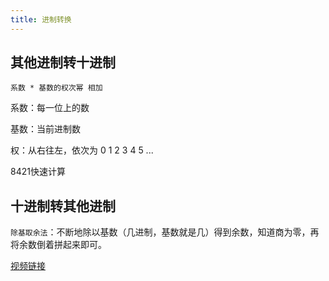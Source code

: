 ```yaml
---
title: 进制转换
---
```


## 其他进制转十进制

`系数 * 基数的权次幂 相加`

系数：每一位上的数

基数：当前进制数

权：从右往左，依次为 0 1 2 3 4 5 ...

8421快速计算

## 十进制转其他进制

`除基取余法`：不断地除以基数（几进制，基数就是几）得到余数，知道商为零，再将余数倒着拼起来即可。

[视频链接](https://www.bilibili.com/video/BV17F411T7Ao/?p=22)